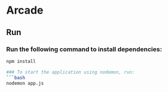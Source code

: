 # Arcade

## Run

### Run the following command to install dependencies:
```bash
npm install

### To start the application using nodemon, run:
```bash
nodemon app.js
